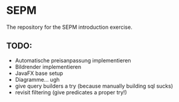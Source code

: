 # SEPM
The repository for the SEPM introduction exercise. 

## TODO:

- Automatische preisanpassung implementieren
- Bildrender implementieren
- JavaFX base setup
- Diagramme... ugh
- give query builders a try (because manually building sql sucks)
- revisit filtering (give predicates a proper try!)

